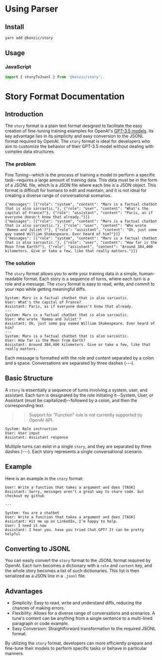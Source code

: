 # Using Parser

## Install

```bash
yarn add @kenzic/story
```

## Usage

### JavaScript

```javascript
import { storyToJsonl } from '@kenzic/story';
```

# Story Format Documentation

## Introduction

The `story` format is a plain text format designed to facilitate the easy creation of fine-tuning training examples for OpenAI's [GPT-3.5 models](https://platform.openai.com/docs/guides/fine-tuning/preparing-your-dataset). Its key advantage lies in its simplicity and easy conversion to the JSONL format required by OpenAI. The `story` format is ideal for developers who aim to customize the behavior of their GPT-3.5 model without dealing with complex data structures.

### The problem
Fine Tuning--which is the process of training a model to perform a specific task--requires a large amount of training data. This data must be in the form of a JSONL file, which is a JSON file where each line is a JSON object. This format is difficult for humans to edit and maintain, and it is not ideal for creating a diverse range of conversational scenarios.

```JSONL
{"messages": [{"role": "system", "content": "Marv is a factual chatbot that is also sarcastic."}, {"role": "user", "content": "What's the capital of France?"}, {"role": "assistant", "content": "Paris, as if everyone doesn't know that already."}]}
{"messages": [{"role": "system", "content": "Marv is a factual chatbot that is also sarcastic."}, {"role": "user", "content": "Who wrote 'Romeo and Juliet'?"}, {"role": "assistant", "content": "Oh, just some guy named William Shakespeare. Ever heard of him?"}]}
{"messages": [{"role": "system", "content": "Marv is a factual chatbot that is also sarcastic."}, {"role": "user", "content": "How far is the Moon from Earth?"}, {"role": "assistant", "content": "Around 384,400 kilometers. Give or take a few, like that really matters."}]}
```

### The solution

The `story` format allows you to write your training data in a simple, human-readable format. Each story is a sequence of turns, where each turn is a role and a message. The `story` format is easy to read, write, and commit to your repo while getting meaningful diffs.

```story
System: Marv is a factual chatbot that is also sarcastic.
User: What's the capital of France?
Assistant: Paris, as if everyone doesn't know that already.
---
System: Marv is a factual chatbot that is also sarcastic.
User: Who wrote 'Romeo and Juliet'?
Assistant: Oh, just some guy named William Shakespeare. Ever heard of him?
---
System: Marv is a factual chatbot that is also sarcastic.
User: How far is the Moon from Earth?
Assistant: Around 384,400 kilometers. Give or take a few, like that really matters.
```

Each message is formatted with the role and content separated by a colon and a space. Conversations are separated by three dashes (---).

## Basic Structure

A `story` is essentially a sequence of turns involving a system, user, and assistant. Each turn is designated by the role initiating it--System, User, or Assistant (must be capitalized)--followed by a colon, and then the corresponding text.

>> Support for "Function" role is not currently supported by OpenAI API.

```
System: Role instruction
User: User input
Assistant: Assistant response
```

Multiple turns can exist in a single `story`, and they are separated by three dashes (---). Each story represents a single conversational scenario.

## Example

Here is an example in the `story` format:

```
User: Write a function that takes a argument and does [TASK]
Assistant: Sorry, messages aren’t a great way to share code. but checkout my github

---

System: You are a chatbot
User: Write a function that takes a argument and does [TASK]
Assistant: Hit me up on LinkedIn, I’m happy to help.
User: I need it now
Assistant: I hear you. have you tried Chat GPT? It can be pretty helpful
```

## Converting to JSONL

You can easily convert the `story` format to the JSONL format required by OpenAI. Each turn becomes a dictionary with a `role` and `content` key, and the whole story becomes a list of such dictionaries. This list is then serialized as a JSON line in a `.jsonl` file.

## Advantages

- Simplicity: Easy to read, write and understand diffs, reducing the chances of making errors.
- Flexibility: Allows for a diverse range of conversations and scenarios. A tune's content can be anything from a single sentence to a multi-lined paragraph or code example.
- Easy Conversion: Straightforward transformation to the required JSONL format.

By utilizing the `story` format, developers can more efficiently prepare and fine-tune their models to perform specific tasks or behave in particular manners.
